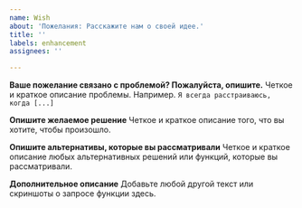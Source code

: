 ```yaml
---
name: Wish
about: 'Пожелания: Расскажите нам о своей идее.'
title: ''
labels: enhancement
assignees: ''

---
```


**Ваше пожелание связано с проблемой? Пожалуйста, опишите.**
Четкое и краткое описание проблемы. Например. `Я всегда расстраиваюсь, когда [...]`

**Опишите желаемое решение**
Четкое и краткое описание того, что вы хотите, чтобы произошло.

**Опишите альтернативы, которые вы рассматривали**
Четкое и краткое описание любых альтернативных решений или функций, которые вы рассматривали.

**Дополнительное описание**
Добавьте любой другой текст или скриншоты о запросе функции здесь.

